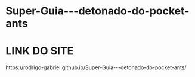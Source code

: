 # Super-Guia---detonado-do-pocket-ants
<h1>LINK DO SITE</h1>
 https://rodrigo-gabriel.github.io/Super-Guia---detonado-do-pocket-ants/
